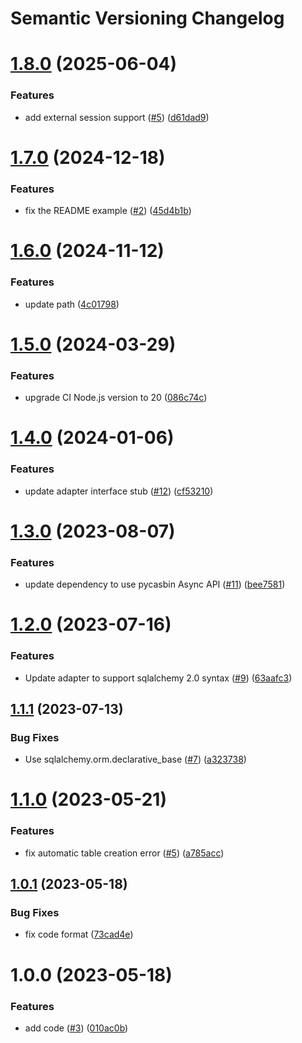 # Semantic Versioning Changelog

# [1.8.0](https://github.com/officialpycasbin/async-sqlalchemy-adapter/compare/v1.7.0...v1.8.0) (2025-06-04)


### Features

* add external session support ([#5](https://github.com/officialpycasbin/async-sqlalchemy-adapter/issues/5)) ([d61dad9](https://github.com/officialpycasbin/async-sqlalchemy-adapter/commit/d61dad987dc1a2d5db2f9fe28bba4300f9cc7eb9))

# [1.7.0](https://github.com/officialpycasbin/async-sqlalchemy-adapter/compare/v1.6.0...v1.7.0) (2024-12-18)


### Features

* fix the README example ([#2](https://github.com/officialpycasbin/async-sqlalchemy-adapter/issues/2)) ([45d4b1b](https://github.com/officialpycasbin/async-sqlalchemy-adapter/commit/45d4b1b2f9f094ee34913b5f900d7cee5ada23dc))

# [1.6.0](https://github.com/officialpycasbin/async-sqlalchemy-adapter/compare/v1.5.0...v1.6.0) (2024-11-12)


### Features

* update path ([4c01798](https://github.com/officialpycasbin/async-sqlalchemy-adapter/commit/4c01798d7ad27c74da24a4e27bac673538dca079))

# [1.5.0](https://github.com/officialpycasbin/async-sqlalchemy-adapter/compare/v1.4.0...v1.5.0) (2024-03-29)


### Features

* upgrade CI Node.js version to 20 ([086c74c](https://github.com/officialpycasbin/async-sqlalchemy-adapter/commit/086c74cc8869f292533c1e082fe5b138e140fffe))

# [1.4.0](https://github.com/officialpycasbin/async-sqlalchemy-adapter/compare/v1.3.0...v1.4.0) (2024-01-06)


### Features

* update adapter interface stub ([#12](https://github.com/officialpycasbin/async-sqlalchemy-adapter/issues/12)) ([cf53210](https://github.com/officialpycasbin/async-sqlalchemy-adapter/commit/cf532104a94ac4bc9dd0f622a724acaa0f12a9b7))

# [1.3.0](https://github.com/officialpycasbin/async-sqlalchemy-adapter/compare/v1.2.0...v1.3.0) (2023-08-07)


### Features

* update dependency to use pycasbin Async API ([#11](https://github.com/officialpycasbin/async-sqlalchemy-adapter/issues/11)) ([bee7581](https://github.com/officialpycasbin/async-sqlalchemy-adapter/commit/bee7581172770e6b58a6da0043a7fa78e9d70ad1))

# [1.2.0](https://github.com/officialpycasbin/async-sqlalchemy-adapter/compare/v1.1.1...v1.2.0) (2023-07-16)


### Features

* Update adapter to support sqlalchemy 2.0 syntax ([#9](https://github.com/officialpycasbin/async-sqlalchemy-adapter/issues/9)) ([63aafc3](https://github.com/officialpycasbin/async-sqlalchemy-adapter/commit/63aafc3775784c4fa5324b4a2c87468a2eb5b39d))

## [1.1.1](https://github.com/officialpycasbin/async-sqlalchemy-adapter/compare/v1.1.0...v1.1.1) (2023-07-13)


### Bug Fixes

* Use sqlalchemy.orm.declarative_base ([#7](https://github.com/officialpycasbin/async-sqlalchemy-adapter/issues/7)) ([a323738](https://github.com/officialpycasbin/async-sqlalchemy-adapter/commit/a3237386df6f332cf7494f6c8bf52a1e350ce391))

# [1.1.0](https://github.com/officialpycasbin/async-sqlalchemy-adapter/compare/v1.0.1...v1.1.0) (2023-05-21)


### Features

* fix automatic table creation error ([#5](https://github.com/officialpycasbin/async-sqlalchemy-adapter/issues/5)) ([a785acc](https://github.com/officialpycasbin/async-sqlalchemy-adapter/commit/a785acc1c987a3a16317ed1f8376600ef3ceb179))

## [1.0.1](https://github.com/officialpycasbin/async-sqlalchemy-adapter/compare/v1.0.0...v1.0.1) (2023-05-18)


### Bug Fixes

* fix code format ([73cad4e](https://github.com/officialpycasbin/async-sqlalchemy-adapter/commit/73cad4eecb8221b3ac64d628c7df5d777b0d8a74))

# 1.0.0 (2023-05-18)


### Features

* add code ([#3](https://github.com/officialpycasbin/async-sqlalchemy-adapter/issues/3)) ([010ac0b](https://github.com/officialpycasbin/async-sqlalchemy-adapter/commit/010ac0bc28428c48fc9693c862351740afdeebba))

